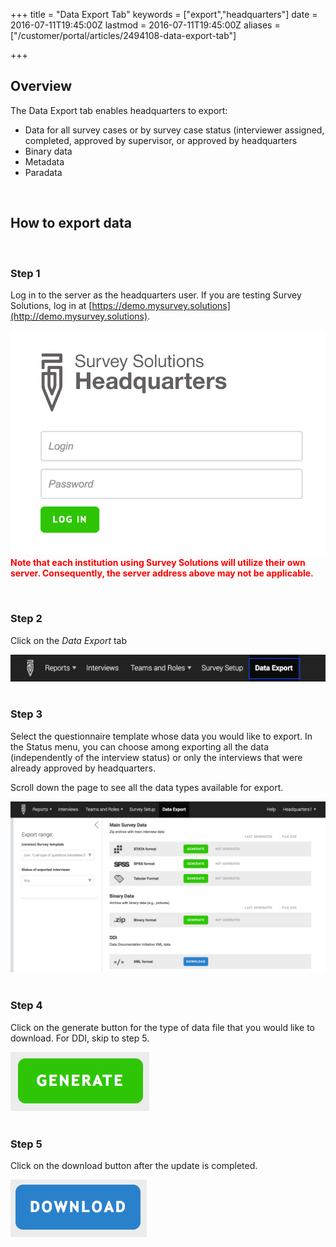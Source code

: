 +++
title = "Data Export Tab"
keywords = ["export","headquarters"]
date = 2016-07-11T19:45:00Z
lastmod = 2016-07-11T19:45:00Z
aliases = ["/customer/portal/articles/2494108-data-export-tab"]

+++

Overview
--------

  
The Data Export tab enables headquarters to export:

-   Data for all survey cases or by survey case status (interviewer
    assigned, completed, approved by supervisor, or approved by
    headquarters
-   Binary data
-   Metadata
-   Paradata

 

How to export data
------------------

 

### Step 1

  
Log in to the server as the headquarters user. If you are testing Survey
Solutions, log in at
[https://demo.mysurvey.solutions](http://demo.mysurvey.solutions).  
  
![](images/732246.png)  
**<span style="color: rgb(255, 0, 0);">Note that each institution using
Survey Solutions will utilize their own server. Consequently, the server
address above may not be applicable. </span>**  
  
 

### Step 2

  
Click on the *Data Export* tab  
  
![](images/732247.png)  
 

### Step 3

  
Select the questionnaire template whose data you would like to export.
In the Status menu, you can choose among exporting all the data
(independently of the interview status) or only the interviews that were
already approved by headquarters.  
  
Scroll down the page to see all the data types available for export.   
  
![](images/732248.png)  
 

### Step 4

  
Click on the generate button for the type of data file that you would
like to download. For DDI, skip to step 5.   
  
![](images/732249.png)  
 

### Step 5

  
Click on the download button after the update is completed.  
  
![](images/732250.png)  
  
  
 

 
-
